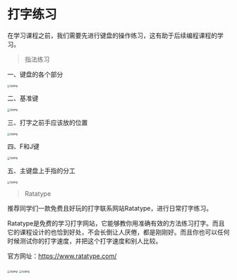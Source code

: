 # **打字练习**

在学习课程之前，我们需要先进行键盘的操作练习，这有助于后续编程课程的学习。

> 指法练习

一、键盘的各个部分

<img src='_media/0-1-1.png' alt='typing' style='zoom:40%;'/>

二、基准键

<img src='_media/0-1-2.png' alt='typing' style='zoom:40%;'/>

三、打字之前手应该放的位置

<img src='_media/0-1-3.png' alt='typing' style='zoom:40%;'/>

四、F和J键

<img src='_media/0-1-4.png' alt='typing' style='zoom:40%;'/>

五、主键盘上手指的分工

<img src='_media/0-1-5.png' alt='typing' style='zoom:40%;'/>

>Ratatype

推荐同学们一款免费且好玩的打字联系网站Ratatype，进行日常打字练习。

Ratatype是免费的学习打字网站，它能够教你用准确有效的方法练习打字。而且它的课程设计的也恰到好处，不会长倒让人厌倦，都是刚刚好。而且你也可以任何时候测试你的打字速度，并把这个打字速度和别人比较。

官方网址：<https://www.ratatype.com/>

<img src='_media/0-2-1.png' alt='typing' style='zoom:40%;'/>

<img src='_media/0-2-2.png' alt='typing' style='zoom:40%;'/>
